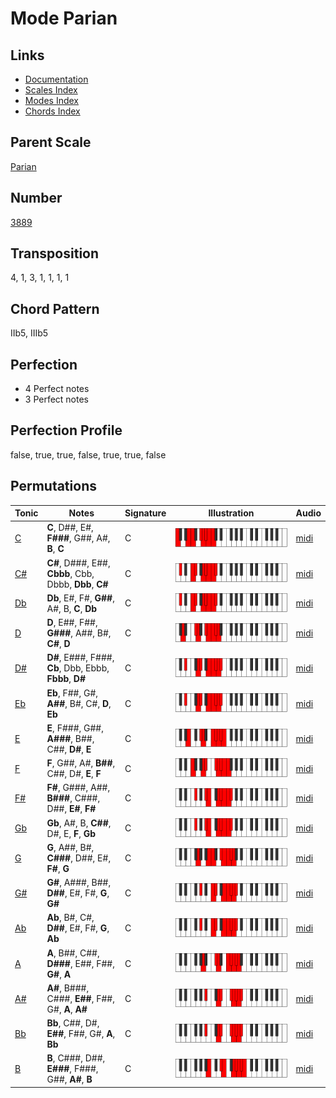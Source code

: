 # Mode Parian

## Links

- [Documentation](README.md)
- [Scales Index](Scales.md)
- [Modes Index](Modes.md)
- [Chords Index](Chords.md)

## Parent Scale

[Parian](ScaleParian.md)

## Number

[3889](https://ianring.com/musictheory/scales/3889)

## Transposition

4, 1, 3, 1, 1, 1, 1

## Chord Pattern

IIb5, IIIb5

## Perfection

- 4 Perfect notes
- 3 Perfect notes

## Perfection Profile

false, true, true, false, true, true, false

## Permutations

| Tonic | Notes | Signature | Illustration | Audio |
|-------|-------|-----------|--------------|-------|
| [C](ModeCNaturalParian.md) | **C**, D##, E#, **F###**, G##, A#, **B**, **C** | C | ![CNaturalParian](ModeCNaturalParian.png) | [midi](https://github.com/edipermadi/music/blob/main/docs/ModeCNaturalParian.mid?raw=true) |
| [C#](ModeCSharpParian.md) | **C#**, D###, E##, **Cbbb**, Cbb, Dbbb, **Dbb**, **C#** | C | ![CSharpParian](ModeCSharpParian.png) | [midi](https://github.com/edipermadi/music/blob/main/docs/ModeCSharpParian.mid?raw=true) |
| [Db](ModeDFlatParian.md) | **Db**, E#, F#, **G##**, A#, B, **C**, **Db** | C | ![DFlatParian](ModeDFlatParian.png) | [midi](https://github.com/edipermadi/music/blob/main/docs/ModeDFlatParian.mid?raw=true) |
| [D](ModeDNaturalParian.md) | **D**, E##, F##, **G###**, A##, B#, **C#**, **D** | C | ![DNaturalParian](ModeDNaturalParian.png) | [midi](https://github.com/edipermadi/music/blob/main/docs/ModeDNaturalParian.mid?raw=true) |
| [D#](ModeDSharpParian.md) | **D#**, E###, F###, **Cb**, Dbb, Ebbb, **Fbbb**, **D#** | C | ![DSharpParian](ModeDSharpParian.png) | [midi](https://github.com/edipermadi/music/blob/main/docs/ModeDSharpParian.mid?raw=true) |
| [Eb](ModeEFlatParian.md) | **Eb**, F##, G#, **A##**, B#, C#, **D**, **Eb** | C | ![EFlatParian](ModeEFlatParian.png) | [midi](https://github.com/edipermadi/music/blob/main/docs/ModeEFlatParian.mid?raw=true) |
| [E](ModeENaturalParian.md) | **E**, F###, G##, **A###**, B##, C##, **D#**, **E** | C | ![ENaturalParian](ModeENaturalParian.png) | [midi](https://github.com/edipermadi/music/blob/main/docs/ModeENaturalParian.mid?raw=true) |
| [F](ModeFNaturalParian.md) | **F**, G##, A#, **B##**, C##, D#, **E**, **F** | C | ![FNaturalParian](ModeFNaturalParian.png) | [midi](https://github.com/edipermadi/music/blob/main/docs/ModeFNaturalParian.mid?raw=true) |
| [F#](ModeFSharpParian.md) | **F#**, G###, A##, **B###**, C###, D##, **E#**, **F#** | C | ![FSharpParian](ModeFSharpParian.png) | [midi](https://github.com/edipermadi/music/blob/main/docs/ModeFSharpParian.mid?raw=true) |
| [Gb](ModeGFlatParian.md) | **Gb**, A#, B, **C##**, D#, E, **F**, **Gb** | C | ![GFlatParian](ModeGFlatParian.png) | [midi](https://github.com/edipermadi/music/blob/main/docs/ModeGFlatParian.mid?raw=true) |
| [G](ModeGNaturalParian.md) | **G**, A##, B#, **C###**, D##, E#, **F#**, **G** | C | ![GNaturalParian](ModeGNaturalParian.png) | [midi](https://github.com/edipermadi/music/blob/main/docs/ModeGNaturalParian.mid?raw=true) |
| [G#](ModeGSharpParian.md) | **G#**, A###, B##, **D##**, E#, F#, **G**, **G#** | C | ![GSharpParian](ModeGSharpParian.png) | [midi](https://github.com/edipermadi/music/blob/main/docs/ModeGSharpParian.mid?raw=true) |
| [Ab](ModeAFlatParian.md) | **Ab**, B#, C#, **D##**, E#, F#, **G**, **Ab** | C | ![AFlatParian](ModeAFlatParian.png) | [midi](https://github.com/edipermadi/music/blob/main/docs/ModeAFlatParian.mid?raw=true) |
| [A](ModeANaturalParian.md) | **A**, B##, C##, **D###**, E##, F##, **G#**, **A** | C | ![ANaturalParian](ModeANaturalParian.png) | [midi](https://github.com/edipermadi/music/blob/main/docs/ModeANaturalParian.mid?raw=true) |
| [A#](ModeASharpParian.md) | **A#**, B###, C###, **E##**, F##, G#, **A**, **A#** | C | ![ASharpParian](ModeASharpParian.png) | [midi](https://github.com/edipermadi/music/blob/main/docs/ModeASharpParian.mid?raw=true) |
| [Bb](ModeBFlatParian.md) | **Bb**, C##, D#, **E##**, F##, G#, **A**, **Bb** | C | ![BFlatParian](ModeBFlatParian.png) | [midi](https://github.com/edipermadi/music/blob/main/docs/ModeBFlatParian.mid?raw=true) |
| [B](ModeBNaturalParian.md) | **B**, C###, D##, **E###**, F###, G##, **A#**, **B** | C | ![BNaturalParian](ModeBNaturalParian.png) | [midi](https://github.com/edipermadi/music/blob/main/docs/ModeBNaturalParian.mid?raw=true) |
